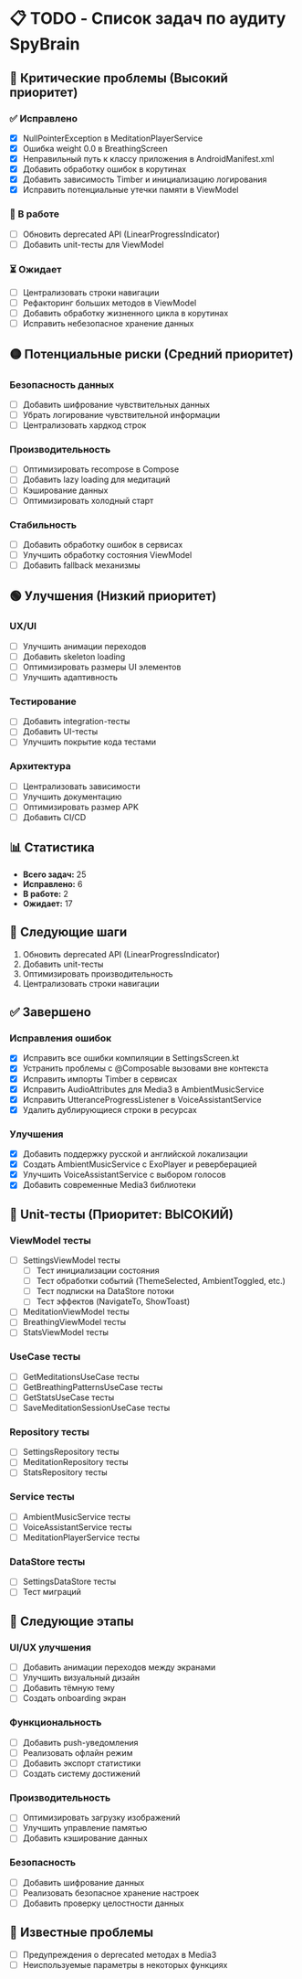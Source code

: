 # 📋 TODO - Список задач по аудиту SpyBrain

## 🔴 Критические проблемы (Высокий приоритет)

### ✅ Исправлено
- [x] NullPointerException в MeditationPlayerService
- [x] Ошибка weight 0.0 в BreathingScreen
- [x] Неправильный путь к классу приложения в AndroidManifest.xml
- [x] Добавить обработку ошибок в корутинах
- [x] Добавить зависимость Timber и инициализацию логирования
- [x] Исправить потенциальные утечки памяти в ViewModel

### 🔄 В работе
- [ ] Обновить deprecated API (LinearProgressIndicator)
- [ ] Добавить unit-тесты для ViewModel

### ⏳ Ожидает
- [ ] Централизовать строки навигации
- [ ] Рефакторинг больших методов в ViewModel
- [ ] Добавить обработку жизненного цикла в корутинах
- [ ] Исправить небезопасное хранение данных

## 🟡 Потенциальные риски (Средний приоритет)

### Безопасность данных
- [ ] Добавить шифрование чувствительных данных
- [ ] Убрать логирование чувствительной информации
- [ ] Централизовать хардкод строк

### Производительность
- [ ] Оптимизировать recompose в Compose
- [ ] Добавить lazy loading для медитаций
- [ ] Кэширование данных
- [ ] Оптимизировать холодный старт

### Стабильность
- [ ] Добавить обработку ошибок в сервисах
- [ ] Улучшить обработку состояния ViewModel
- [ ] Добавить fallback механизмы

## 🟢 Улучшения (Низкий приоритет)

### UX/UI
- [ ] Улучшить анимации переходов
- [ ] Добавить skeleton loading
- [ ] Оптимизировать размеры UI элементов
- [ ] Улучшить адаптивность

### Тестирование
- [ ] Добавить integration-тесты
- [ ] Добавить UI-тесты
- [ ] Улучшить покрытие кода тестами

### Архитектура
- [ ] Централизовать зависимости
- [ ] Улучшить документацию
- [ ] Оптимизировать размер APK
- [ ] Добавить CI/CD

## 📊 Статистика
- **Всего задач:** 25
- **Исправлено:** 6
- **В работе:** 2
- **Ожидает:** 17

## 🎯 Следующие шаги
1. Обновить deprecated API (LinearProgressIndicator)
2. Добавить unit-тесты
3. Оптимизировать производительность
4. Централизовать строки навигации

## ✅ Завершено

### Исправления ошибок
- [x] Исправить все ошибки компиляции в SettingsScreen.kt
- [x] Устранить проблемы с @Composable вызовами вне контекста
- [x] Исправить импорты Timber в сервисах
- [x] Исправить AudioAttributes для Media3 в AmbientMusicService
- [x] Исправить UtteranceProgressListener в VoiceAssistantService
- [x] Удалить дублирующиеся строки в ресурсах

### Улучшения
- [x] Добавить поддержку русской и английской локализации
- [x] Создать AmbientMusicService с ExoPlayer и реверберацией
- [x] Улучшить VoiceAssistantService с выбором голосов
- [x] Добавить современные Media3 библиотеки

## 🧪 Unit-тесты (Приоритет: ВЫСОКИЙ)

### ViewModel тесты
- [ ] SettingsViewModel тесты
  - [ ] Тест инициализации состояния
  - [ ] Тест обработки событий (ThemeSelected, AmbientToggled, etc.)
  - [ ] Тест подписки на DataStore потоки
  - [ ] Тест эффектов (NavigateTo, ShowToast)
- [ ] MeditationViewModel тесты
- [ ] BreathingViewModel тесты
- [ ] StatsViewModel тесты

### UseCase тесты
- [ ] GetMeditationsUseCase тесты
- [ ] GetBreathingPatternsUseCase тесты
- [ ] GetStatsUseCase тесты
- [ ] SaveMeditationSessionUseCase тесты

### Repository тесты
- [ ] SettingsRepository тесты
- [ ] MeditationRepository тесты
- [ ] StatsRepository тесты

### Service тесты
- [ ] AmbientMusicService тесты
- [ ] VoiceAssistantService тесты
- [ ] MeditationPlayerService тесты

### DataStore тесты
- [ ] SettingsDataStore тесты
- [ ] Тест миграций

## 🚀 Следующие этапы

### UI/UX улучшения
- [ ] Добавить анимации переходов между экранами
- [ ] Улучшить визуальный дизайн
- [ ] Добавить тёмную тему
- [ ] Создать onboarding экран

### Функциональность
- [ ] Добавить push-уведомления
- [ ] Реализовать офлайн режим
- [ ] Добавить экспорт статистики
- [ ] Создать систему достижений

### Производительность
- [ ] Оптимизировать загрузку изображений
- [ ] Улучшить управление памятью
- [ ] Добавить кэширование данных

### Безопасность
- [ ] Добавить шифрование данных
- [ ] Реализовать безопасное хранение настроек
- [ ] Добавить проверку целостности данных

## 🐛 Известные проблемы
- [ ] Предупреждения о deprecated методах в Media3
- [ ] Неиспользуемые параметры в некоторых функциях 